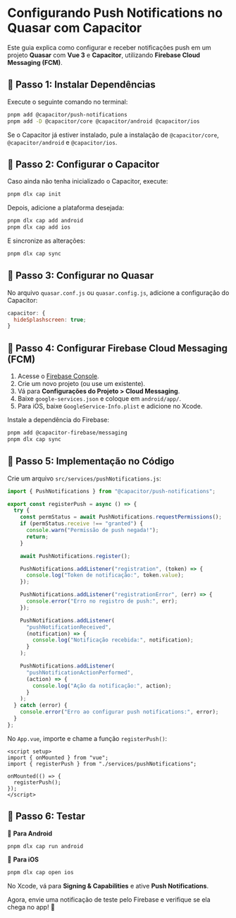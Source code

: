# Configurando Push Notifications no Quasar com Capacitor

Este guia explica como configurar e receber notificações push em um projeto **Quasar** com **Vue 3** e **Capacitor**, utilizando **Firebase Cloud Messaging (FCM)**.

## 📌 Passo 1: Instalar Dependências

Execute o seguinte comando no terminal:

```sh
pnpm add @capacitor/push-notifications
pnpm add -D @capacitor/core @capacitor/android @capacitor/ios
```

Se o Capacitor já estiver instalado, pule a instalação de `@capacitor/core`, `@capacitor/android` e `@capacitor/ios`.

## 📌 Passo 2: Configurar o Capacitor

Caso ainda não tenha inicializado o Capacitor, execute:

```sh
pnpm dlx cap init
```

Depois, adicione a plataforma desejada:

```sh
pnpm dlx cap add android
pnpm dlx cap add ios
```

E sincronize as alterações:

```sh
pnpm dlx cap sync
```

## 📌 Passo 3: Configurar no Quasar

No arquivo `quasar.conf.js` ou `quasar.config.js`, adicione a configuração do Capacitor:

```js
capacitor: {
  hideSplashscreen: true;
}
```

## 📌 Passo 4: Configurar Firebase Cloud Messaging (FCM)

1. Acesse o [Firebase Console](https://console.firebase.google.com/).
2. Crie um novo projeto (ou use um existente).
3. Vá para **Configurações do Projeto > Cloud Messaging**.
4. Baixe `google-services.json` e coloque em `android/app/`.
5. Para iOS, baixe `GoogleService-Info.plist` e adicione no Xcode.

Instale a dependência do Firebase:

```sh
pnpm add @capacitor-firebase/messaging
pnpm dlx cap sync
```

## 📌 Passo 5: Implementação no Código

Crie um arquivo `src/services/pushNotifications.js`:

```js
import { PushNotifications } from "@capacitor/push-notifications";

export const registerPush = async () => {
  try {
    const permStatus = await PushNotifications.requestPermissions();
    if (permStatus.receive !== "granted") {
      console.warn("Permissão de push negada!");
      return;
    }

    await PushNotifications.register();

    PushNotifications.addListener("registration", (token) => {
      console.log("Token de notificação:", token.value);
    });

    PushNotifications.addListener("registrationError", (err) => {
      console.error("Erro no registro de push:", err);
    });

    PushNotifications.addListener(
      "pushNotificationReceived",
      (notification) => {
        console.log("Notificação recebida:", notification);
      }
    );

    PushNotifications.addListener(
      "pushNotificationActionPerformed",
      (action) => {
        console.log("Ação da notificação:", action);
      }
    );
  } catch (error) {
    console.error("Erro ao configurar push notifications:", error);
  }
};
```

No `App.vue`, importe e chame a função `registerPush()`:

```vue
<script setup>
import { onMounted } from "vue";
import { registerPush } from "./services/pushNotifications";

onMounted(() => {
  registerPush();
});
</script>
```

## 📌 Passo 6: Testar

📱 **Para Android**

```sh
pnpm dlx cap run android
```

📱 **Para iOS**

```sh
pnpm dlx cap open ios
```

No Xcode, vá para **Signing & Capabilities** e ative **Push Notifications**.

Agora, envie uma notificação de teste pelo Firebase e verifique se ela chega no app! 🚀
